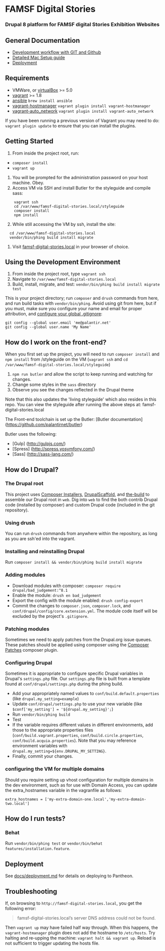 # FAMSF Digital Stories
### Drupal 8 platform for FAMSF digital Stories Exhibition Websites

## General Documentation
* [Development workflow with GIT and Github](/docs/git/git-intro.md)
* [Detailed Mac Setup guide](/docs/mac-setup.md)
* [Deployment](docs/deployment.md)

## Requirements

* VMWare, or [virtualBox](https://www.virtualbox.org/wiki/Downloads) >= 5.0
* [vagrant](https://www.vagrantup.com/) >= 1.8
* [ansible](https://github.com/ansible/ansible) `brew install ansible`
* [vagrant-hostmanager](https://github.com/smdahlen/vagrant-hostmanager) `vagrant plugin install vagrant-hostmanager`
* [vagrant-auto_network](https://github.com/oscar-stack/vagrant-auto_network) `vagrant plugin install vagrant-auto_network`

If you have been running a previous version of Vagrant you may need to do: `vagrant plugin update` to ensure that you can install the plugins.

## Getting Started

1. From inside the project root, run:
 * `composer install`
 * `vagrant up`
1. You will be prompted for the administration password on your host machine. Obey.
1. Access VM via SSH and install Butler for the styleguide and compile sass:
```
    vagrant ssh
    cd /var/www/famsf-digital-stories.local/styleguide
    composer install
    npm install

```

2. While still accessing the VM by ssh, install the site:

  ```
    cd /var/www/famsf-digital-stories.local
    vendor/bin/phing build install migrate
  ```

1. Visit [famsf-digital-stories.local](http://famsf-digital-stories.local) in your browser of choice.

## Using the Development Environment

1. From inside the project root, type `vagrant ssh`
1. Navigate to `/var/www/famsf-digital-stories.local`
1. Build, install, migrate, and test: `vendor/bin/phing build install migrate test`

This is your project directory; run `composer` and `drush` commands from here, and run build tasks with `vendor/bin/phing`. Avoid using git from here, but if you must, make sure you configure your name and email for proper attribution, and [configure your global .gitignore](https://github.com/palantirnet/development_documentation/blob/master/guidelines/git/gitignore.md):

```
git config --global user.email 'me@palantir.net'
git config --global user.name 'My Name'
```

## How do I work on the front-end?

When you first set up the project, you will need to run `composer install` and `npm install` from /styleguide on the VM (`vagrant ssh` and `cd /var/www/famsf-digital-stories.local/styleguide`)

1. `npm run butler` and allow the script to keep running and watching for changes. 
1. Change some styles in the `sass` directory
1. Observe you see the changes reflected in the Drupal theme

Note that this also updates the 'living styleguide' which also resides in this repo. You can view the styleguide after running the above steps at: famsf-digital-stories.local

The Front-end toolchain is set up the Butler:
[Butler documentation] (https://github.com/palantirnet/butler) 

Butler uses the following:
* [Gulp] (http://gulpjs.com/)
* [Spress] (http://spress.yosymfony.com/)
* [Sass] (http://sass-lang.com/)

## How do I Drupal?

### The Drupal root

This project uses [Composer Installers](https://github.com/composer/installers), [DrupalScaffold](https://github.com/drupal-composer/drupal-scaffold), and [the-build](https://github.com/palantirnet/the-build) to assemble our Drupal root in `web`. Dig into `web` to find the both contrib Drupal code (installed by composer) and custom Drupal code (included in the git repository).

### Using drush

You can run `drush` commands from anywhere within the repository, as long as you are ssh'ed into the vagrant.

### Installing and reinstalling Drupal

Run `composer install && vendor/bin/phing build install migrate`

### Adding modules

* Download modules with composer: `composer require drupal/bad_judgement:^8.1`
* Enable the module: `drush en bad_judgement`
* Export the config with the module enabled: `drush config-export`
* Commit the changes to `composer.json`, `composer.lock`, and `conf/drupal/config/core.extension.yml`. The module code itself will be excluded by the project's `.gitignore`.

### Patching modules

Sometimes we need to apply patches from the Drupal.org issue queues. These patches should be applied using composer using the [Composer Patches](https://github.com/cweagans/composer-patches) composer plugin.

### Configuring Drupal

Sometimes it is appropriate to configure specific Drupal variables in Drupal's `settings.php` file. Our `settings.php` file is built from a template found at `conf/drupal/settings.php` during the phing build.

* Add your appropriately named values to `conf/build.default.properties` (like `drupal.my_setting=example`)
* Update `conf/drupal/settings.php` to use your new variable (like `$conf['my_setting'] = '${drupal.my_setting}';`)
* Run `vendor/bin/phing build`
* Test
* If the variable requires different values in different environments, add those to the appropriate properties files (`conf/build.vagrant.properties`, `conf/build.circle.properties`, `conf/build.acquia.properties`). Note that you may reference environment variables with `drupal.my_setting=${env.DRUPAL_MY_SETTING}`.
* Finally, commit your changes.

### configuring the VM for multiple domains

Should you require setting up vhost configuration for multiple domains in the dev environment, such as for use with Domain Access, you can update the extra_hostnames variable in the vagranfile as follows: 

```
extra_hostnames = ['my-extra-domain-one.local','my-extra-domain-two.local']
```

## How do I run tests?

### Behat

Run `vendor/bin/phing test` or `vendor/bin/behat features/installation.feature`.

## Deployment

See [docs/deployment.md](docs/deployment.md) for details on deploying to Pantheon.

## Troubleshooting

If, on browsing to `http://famsf-digital-stories.local`, you get the following error:
> famsf-digital-stories.local’s server DNS address could not be found.

Then `vagrant up` may have failed half way through. When this happens, the `vagrant-hostmanager` plugin does not add the hostname to `/etc/hosts`. Try halting and re-upping the machine: `vagrant halt && vagrant up`. Reload is not sufficient to trigger updating the hosts file.


